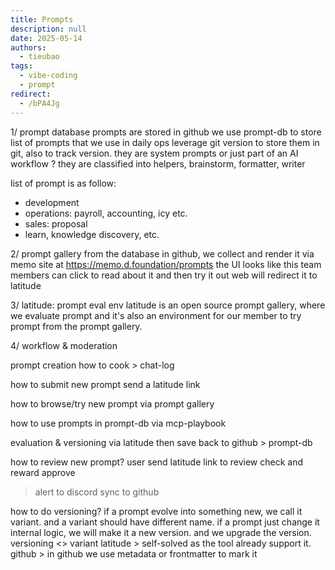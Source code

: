 ```yaml
---
title: Prompts
description: null
date: 2025-05-14
authors:
  - tieubao
tags:
  - vibe-coding
  - prompt
redirect:
  - /bPA4Jg
---
```


1/ prompt database
prompts are stored in github
we use prompt-db to store list of prompts that we use in daily ops
leverage git version to store them in git, also to track version.
they are system prompts or just part of an AI workflow
? they are classified into helpers, brainstorm, formatter, writer

list of prompt is as follow:

- development
- operations: payroll, accounting, icy etc.
- sales: proposal
- learn, knowledge discovery, etc.

2/ prompt gallery
from the database in github, we collect and render it via memo site
at <https://memo.d.foundation/prompts>
the UI looks like this
team members can click to read about it and then try it out
web will redirect it to latitude

3/ latitude: prompt eval env
latitude is an open source prompt gallery, where we evaluate prompt and it's also an environment for our member to try prompt from the prompt gallery.

4/ workflow & moderation

prompt creation
how to cook > chat-log

how to submit new prompt
  send a latitude link

how to browse/try new prompt
  via prompt gallery

how to use prompts in prompt-db
  via mcp-playbook

evaluation & versioning
  via latitude
  then save back to github > prompt-db

how to review new prompt?
  user send latitude link to review
  check and reward
  approve
  > alert to discord
  > sync to github

how to do versioning?
  if a prompt evolve into something new, we call it variant. and a variant should have different name.
  if a prompt just change it internal logic, we will make it a new version. and we upgrade the version.
  versioning <> variant
  latitude > self-solved as the tool already support it.
  github > in github we use metadata or frontmatter to mark it
